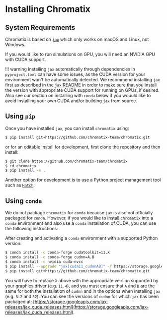 # Installing Chromatix

## System Requirements

Chromatix is based on [`jax`](https://github.com/google/jax) which only works
on macOS and Linux, not Windows.

If you would like to run simulations on GPU, you will need an NVIDIA GPU with
CUDA support.

!!! warning
    Installing `jax` automatically through dependencies in `pyproject.toml`
    can have some issues, as the CUDA version for your environment won't be
    automatically detected. We recommend installing `jax` first as described in
    the [`jax` README](https://github.com/google/jax#pip-installation-gpu-cuda)
    in order to make sure that you install the version with appropriate CUDA
    support for running on GPUs, if desired. Also see our section on installing
    with `conda` below if you wouuld like to avoid installing your own CUDA
    and/or building `jax` from source.

## Using `pip`

Once you have installed `jax`, you can install `chromatix` using:
```bash
$ pip install git+https://github.com/chromatix-team/chromatix.git
```
or for an editable install for development, first clone the repository and then install:
```bash
$ git clone https://github.com/chromatix-team/chromatix
$ cd chromatix
$ pip install -e .
```
Another option for development is to use a Python project management tool such
as [`Hatch`](https://hatch.pypa.io/latest/).

## Using `conda`

We do not package `chromatix` for `conda` because `jax` is also not officially
packaged for `conda`. However, if you would like to install `chromatix` into a `conda` environment
and also use a `conda` installation of CUDA, you can use the following instructions:

After creating and activating a `conda` environment with a supported Python version:
```bash
$ conda install -c conda-forge cudatoolkit=11.X
$ conda install -c conda-forge cudnn=A.B
$ conda install -c nvidia cuda-nvcc
$ pip install --upgrade "jax[cuda11_cudnnAB]" -f https://storage.googleapis.com/jax-releases/jax_cuda_releases.html
$ pip install git+https://github.com/chromatix-team/chromatix.git
```
You will have to replace `X` above with the appropriate version supported by your graphics driver (e.g. `11.4`), and you must ensure
that `A` and `B` are the same for both the installation of `cudnn` and in the options when installing `jax` (e.g. `8.2` and `82`). You can see the versions of `cudnn`
for which `jax` has been packaged at: [https://storage.googleapis.com/jax-releases/jax_cuda_releases.html](https://storage.googleapis.com/jax-releases/jax_cuda_releases.html).
